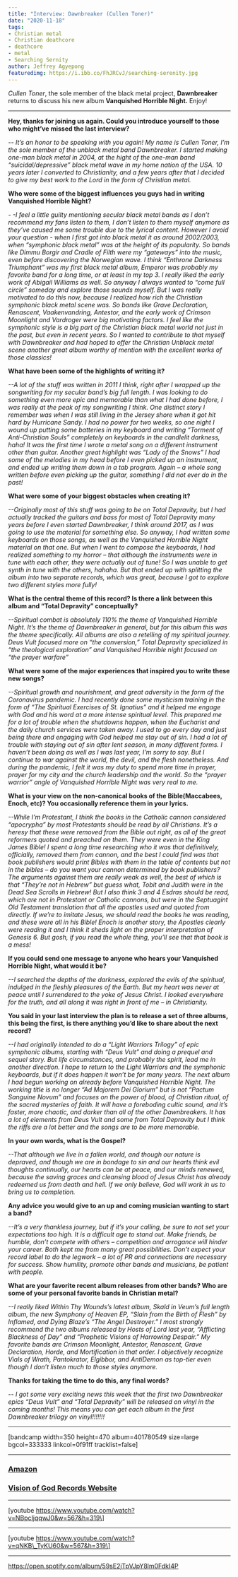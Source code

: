 ```yaml
---
title: "Interview: Dawnbreaker (Cullen Toner)"
date: "2020-11-18"
tags:
- Christian metal
- Christian deathcore
- deathcore
- metal
- Searching Sernity
author: Jeffrey Agyepong
featuredimg: https://i.ibb.co/FhJRCvJ/searching-serenity.jpg
---
```


_Cullen Toner_, the sole member of the black metal project, **Dawnbreaker** returns to discuss his new album **Vanquished Horrible Night.** Enjoy!

* * *

**Hey, thanks for joining us again. Could you introduce yourself to those who might’ve missed the last interview?**

_\-- It’s an honor to be speaking with you again! My name is Cullen Toner, I’m the sole member of the unblack metal band Dawnbreaker. I started making one-man black metal in 2004, at the hight of the one-man band “suicidal/depressive” black metal wave in my home nation of the USA. 10 years later I converted to Christianity, and a few years after that I decided to give my best work to the Lord in the form of Christian metal._

**Who were some of the biggest influences you guys had in writing Vanquished Horrible Night?**

_\- -I feel a little guilty mentioning secular black metal bands as I don’t recommend my fans listen to them, I don’t listen to them myself anymore as they’ve caused me some trouble due to the lyrical content. However I avoid your question - when I first got into black metal it as around 2002/2003, when “symphonic black metal” was at the height of its popularity. So bands like Dimmu Borgir and Cradle of Filth were my “gateways” into the music, even before discovering the Norwegian wave. I think “Enthrone Darkness Triumphant” was my first black metal album, Emperor was probably my favorite band for a long time, or at least in my top 3. I really liked the early work of Abigail Williams as well. So anyway I always wanted to “come full circle” someday and explore those sounds myself. But I was really motivated to do this now, because I realized how rich the Christian symphonic black metal scene was. So bands like Grave Declaration, Renascent, Vaakenvandring, Antestor, and the early work of Crimson Moonlight and Vardroger were big motivating factors. I feel like the symphonic style is a big part of the Christian black metal world not just in the past, but even in recent years. So I wanted to contribute to that myself with Dawnbreaker and had hoped to offer the Christian Unblack metal scene another great album worthy of mention with the excellent works of those classics!_

**What have been some of the highlights of writing it?**

_\--A lot of the stuff was written in 2011 I think, right after I wrapped up the songwriting for my secular band’s big full length. I was looking to do something even more epic and memorable than what I had done before, I was really at the peak of my songwriting I think. One distinct story I remember was when I was still living in the Jersey shore when it got hit hard by Hurricane Sandy. I had no power for two weeks, so one night I wound up putting some batteries in my keyboard and writing “Torment of Anti-Christian Souls” completely on keyboards in the candlelit darkness, haha! It was the first time I wrote a metal song on a different instrument other than guitar. Another great highlight was “Lady of the Snows” I had some of the melodies in my head before I even picked up an instrument, and ended up writing them down in a tab program. Again – a whole song written before even picking up the guitar, something I did not ever do in the past!_

**What were some of your biggest obstacles when creating it?**

_\--Originally most of this stuff was going to be on Total Depravity, but I had actually tracked the guitars and bass for most of Total Depravity many years before I even started Dawnbreaker, I think around 2017, as I was going to use the material for something else. So anyway, I had written some keyboards on those songs, as well as the Vanquished Horrible Night material on that one. But when I went to compose the keyboards, I had realized something to my horror – that although the instruments were in tune with each other, they were actually out of tune! So I was unable to get synth in tune with the others, hahaha. But that ended up with splitting the album into two separate records, which was great, because I got to explore two different styles more fully!_

**What is the central theme of this record? Is there a link between this album and “Total Depravity” conceptually?**

_\--Spiritual combat is absolutely 110% the theme of Vanquished Horrible Night. It’s the theme of Dawnbreaker in general, but for this album this was the theme specifically. All albums are also a retelling of my spiritual journey. Deus Vult focused more on “the conversion,” Total Depravity specialized in “the theological exploration” and Vanquished Horrible night focused on “the prayer warfare”_

**What were some of the major experiences that inspired you to write these new songs?**

_\--Spiritual growth and nourishment, and great adversity in the form of the Coronavirus pandemic. I had recently done some mysticism training in the form of “The Spiritual Exercises of St. Ignatius” and it helped me engage with God and his word at a more intense spiritual level. This prepared me for a lot of trouble when the shutdowns happen, when the Eucharist and the daily church services were taken away. I used to go every day and just being there and engaging with God helped me stay out of sin. I had a lot of trouble with staying out of sin after lent season, in many different forms. I haven’t been doing as well as I was last year, I’m sorry to say. But I continue to war against the world, the devil, and the flesh nonetheless. And during the pandemic, I felt it was my duty to spend more time in prayer, prayer for my city and the church leadership and the world. So the “prayer warrior” angle of Vanquished Horrible Night was very real to me._

**What is your view on the non-canonical books of the Bible(Maccabees, Enoch, etc)? You occasionally reference them in your lyrics.**

_\--While I’m Protestant, I think the books in the Catholic cannon considered “apocrypha” by most Protestants should be read by all Christians. It’s a heresy that these were removed from the Bible out right, as all of the great reformers quoted and preached on them. They were even in the King James Bible! I spent a long time researching who it was that definitively, officially, removed them from cannon, and the best I could find was that book publishers would print Bibles with them in the table of contents but not in the bibles – do you want your cannon determined by book publishers? The arguments against them are really weak as well, the best of which is that “They’re not in Hebrew” but guess what, Tobit and Judith were in the Dead Sea Scrolls in Hebrew! But I also think 3 and 4 Esdras should be read, which are not in Protestant or Catholic cannons, but were in the Septuagint Old Testament translation that all the apostles used and quoted from directly. If we’re to imitate Jesus, we should read the books he was reading, and these were all in his Bible! Enoch is another story, the Apostles clearly were reading it and I think it sheds light on the proper interpretation of Genesis 6. But gosh, if you read the whole thing, you’ll see that that book is a mess!_

**If you could send one message to anyone who hears your Vanquished Horrible Night, what would it be?**

_\--I searched the depths of the darkness, explored the evils of the spiritual, indulged in the fleshly pleasures of the Earth. But my heart was never at peace until I surrendered to the yoke of Jesus Christ. I looked everywhere for the truth, and all along it was right in front of me – in Christianity._

**You said in your last interview the plan is to release a set of three albums, this being the first, is there anything you’d like to share about the next record?**

_\--I had originally intended to do a “Light Warriors Trilogy” of epic symphonic albums, starting with “Deus Vult” and doing a prequel and sequel story. But life circumstances, and probably the spirit, lead me in another direction. I hope to return to the Light Warriors and the symphonic keyboards, but if it does happen it won’t be for many years. The next album I had begun working on already before Vanquished Horrible Night. The working title is no longer “Ad Majorem Dei Glorium” but is not “Pactum Sanguine Novum” and focuses on the power of blood, of Christian ritual, of the sacred mysteries of faith. It will have a foreboding cultic sound, and it’s faster, more chaotic, and darker than all of the other Dawnbreakers. It has a lot of elements from Deus Vult and some from Total Depravity but I think the riffs are a lot better and the songs are to be more memorable._

**In your own words, what is the Gospel?**

_\--That although we live in a fallen world, and though our nature is depraved, and though we are in bondage to sin and our hearts think evil thoughts continually, our hearts can be at peace, and our minds renewed, because the saving graces and cleansing blood of Jesus Christ has already redeemed us from death and hell. If we only believe, God will work in us to bring us to completion._

**Any advice you would give to an up and coming musician wanting to start a band?**

_\--It’s a very thankless journey, but if it’s your calling, be sure to not set your expectations too high. It is a difficult age to stand out. Make friends, be humble, don’t compete with others – competition and arrogance will hinder your career. Both kept me from many great possibilities. Don’t expect your record label to do the legwork – a lot of PR and connections are necessary for success. Show humility, promote other bands and musicians, be patient with people._

**What are your favorite recent album releases from other bands? Who are some of your personal favorite bands in Christian metal?**

_\--I really liked Within Thy Wounds’s latest album, Skald in Veum’s full length album, the new Symphony of Heaven EP, “Slain from the Birth of Flesh” by Inflamed, and Dying Blaze’s “The Angel Destroyer.” I most strongly recommend the two albums released by Hosts of Lord last year, “Afflicting Blackness of Day” and “Prophetic Visions of Harrowing Despair.” My favorite bands are Crimson Moonlight, Antestor, Renascent, Grave Declaration, Horde, and Mortification in that order. I objectively recognize Vials of Wrath, Pantokrator, Elgibbor, and AntiDemon as top-tier even though I don’t listen much to those styles anymore._

**Thanks for taking the time to do this, any final words?**

\-- _I got some very exciting news this week that the first two Dawnbreaker epics “Deus Vult” and “Total Depravity” will be released on vinyl in the coming months! This means you can get each album in the first Dawnbreaker trilogy on vinyl!!!!!!!_

* * *

\[bandcamp width=350 height=470 album=401780549 size=large bgcol=333333 linkcol=0f91ff tracklist=false\]

* * *

### [Amazon](https://www.amazon.com/Vanquished-Horrible-Night-Dawnbreaker/dp/B08HZJDWXB/ref=sr_1_9?dchild=1&keywords=Dawnbreaker&qid=1604538714&s=dmusic&search-type=ss&sr=1-9)

### [Vision of God Records Website](https://visionofgodrecords.com/product/dawnbreaker-vanquished-horrible-night-cd/)

* * *

\[youtube https://www.youtube.com/watch?v=NBpcIjqqwJ0&w=567&h=319\]

* * *

\[youtube https://www.youtube.com/watch?v=qNKB\_TyKU60&w=567&h=319\]

* * *

https://open.spotify.com/album/59sE2jTpVJpY8lm0FdkI4P
